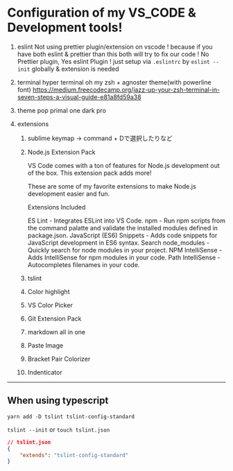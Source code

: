 # Configuration of my VS_CODE & Development tools!

1. eslint
Not using prettier plugin/extension on vscode ! because if you have both eslint & prettier than this both will try to fix our code !
No Prettier plugin, Yes eslint Plugin !
just setup via `.eslintrc` by `eslint --init`
globally & extension is needed


2. terminal
hyper terminal
oh my zsh + agnoster theme(with powerline font)
https://medium.freecodecamp.org/jazz-up-your-zsh-terminal-in-seven-steps-a-visual-guide-e81a8fd59a38

3. theme
pop
primal
one dark pro

4. extensions
    1. sublime keymap -> command + Dで選択したりなど
    2. Node.js Extension Pack

        VS Code comes with a ton of features for Node.js development out of the box. This extension pack adds more!

        These are some of my favorite extensions to make Node.js development easier and fun.

        Extensions Included

        ES Lint - Integrates ESLint into VS Code.
        npm - Run npm scripts from the command palatte and validate the installed modules defined in package.json.
        JavaScript (ES6) Snippets - Adds code snippets for JavaScript development in ES6 syntax.
        Search node_modules - Quickly search for node modules in your project.
        NPM IntelliSense - Adds IntelliSense for npm modules in your code.
        Path IntelliSense - Autocompletes filenames in your code.

    3. tslint

    4. Color highlight
    5. VS Color Picker

    6. Git Extension Pack
    7. markdown all in one
    8. Paste Image
    9. Bracket Pair Colorizer
    10. Indenticator

---

## When using typescript

`yarn add -D tslint tslint-config-standard`

`tslint --init` or `touch tslint.json`
```json
// tslint.json
{
    "extends": "tslint-config-standard"
}
```


